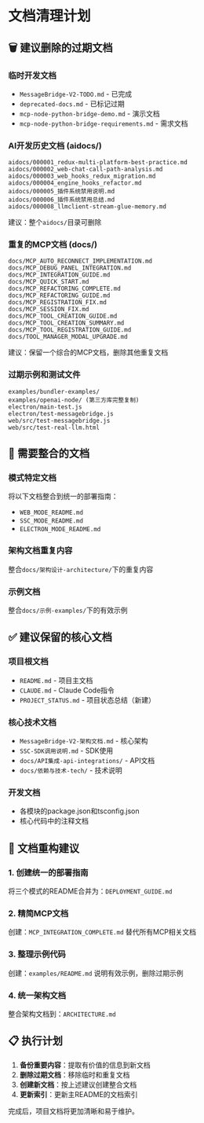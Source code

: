 # 文档清理计划

## 🗑️ 建议删除的过期文档

### 临时开发文档
- `MessageBridge-V2-TODO.md` - 已完成
- `deprecated-docs.md` - 已标记过期
- `mcp-node-python-bridge-demo.md` - 演示文档
- `mcp-node-python-bridge-requirements.md` - 需求文档

### AI开发历史文档 (aidocs/)
```
aidocs/000001_redux-multi-platform-best-practice.md
aidocs/000002_web-chat-call-path-analysis.md  
aidocs/000003_web_hooks_redux_migration.md
aidocs/000004_engine_hooks_refactor.md
aidocs/000005_插件系统禁用说明.md
aidocs/000006_插件系统禁用总结.md
aidocs/000008_llmclient-stream-glue-memory.md
```
建议：整个`aidocs/`目录可删除

### 重复的MCP文档 (docs/)
```
docs/MCP_AUTO_RECONNECT_IMPLEMENTATION.md
docs/MCP_DEBUG_PANEL_INTEGRATION.md
docs/MCP_INTEGRATION_GUIDE.md
docs/MCP_QUICK_START.md
docs/MCP_REFACTORING_COMPLETE.md
docs/MCP_REFACTORING_GUIDE.md
docs/MCP_REGISTRATION_FIX.md
docs/MCP_SESSION_FIX.md
docs/MCP_TOOL_CREATION_GUIDE.md
docs/MCP_TOOL_CREATION_SUMMARY.md
docs/MCP_TOOL_REGISTRATION_GUIDE.md
docs/TOOL_MANAGER_MODAL_UPGRADE.md
```
建议：保留一个综合的MCP文档，删除其他重复文档

### 过期示例和测试文件
```
examples/bundler-examples/
examples/openai-node/ (第三方库完整复制)
electron/main-test.js
electron/test-messagebridge.js
web/src/test-messagebridge.js
web/src/test-real-llm.html
```

## 📄 需要整合的文档

### 模式特定文档
将以下文档整合到统一的部署指南：
- `WEB_MODE_README.md`
- `SSC_MODE_README.md`  
- `ELECTRON_MODE_README.md`

### 架构文档重复内容
整合`docs/架构设计-architecture/`下的重复内容

### 示例文档
整合`docs/示例-examples/`下的有效示例

## ✅ 建议保留的核心文档

### 项目根文档
- `README.md` - 项目主文档
- `CLAUDE.md` - Claude Code指令
- `PROJECT_STATUS.md` - 项目状态总结（新建）

### 核心技术文档  
- `MessageBridge-V2-架构文档.md` - 核心架构
- `SSC-SDK调用说明.md` - SDK使用
- `docs/API集成-api-integrations/` - API文档
- `docs/依赖与技术-tech/` - 技术说明

### 开发文档
- 各模块的package.json和tsconfig.json
- 核心代码中的注释文档

## 🔄 文档重构建议

### 1. 创建统一的部署指南
将三个模式的README合并为：`DEPLOYMENT_GUIDE.md`

### 2. 精简MCP文档
创建：`MCP_INTEGRATION_COMPLETE.md` 替代所有MCP相关文档

### 3. 整理示例代码
创建：`examples/README.md` 说明有效示例，删除过期示例

### 4. 统一架构文档
整合架构文档到：`ARCHITECTURE.md`

## 📋 执行计划

1. **备份重要内容**：提取有价值的信息到新文档
2. **删除过期文档**：移除临时和重复文档  
3. **创建新文档**：按上述建议创建整合文档
4. **更新索引**：更新主README的文档索引

完成后，项目文档将更加清晰和易于维护。
